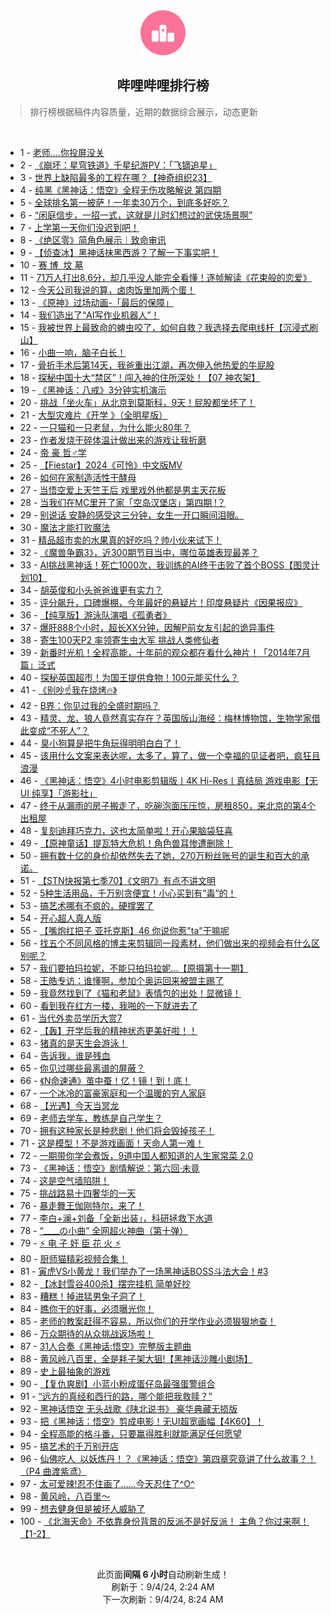 <div align="center">
    <img src="./assets/icon_rank.png" alt="logo" />
    <h2>哔哩哔哩排行榜</h>
</div>

> 排行榜根据稿件内容质量，近期的数据综合展示，动态更新

<br />

<ul><li><span>1 - <a href=https://www.bilibili.com/BV19r421K7ST>老师....你投屏没关</a></span></li><li><span>2 - <a href=https://www.bilibili.com/BV1TT421z7e3>《崩坏：星穹铁道》千星纪游PV：「飞镝追星」</a></span></li><li><span>3 - <a href=https://www.bilibili.com/BV1Kw4m1r7do>世界上缺陷最多的工程在哪？【神奇组织23】</a></span></li><li><span>4 - <a href=https://www.bilibili.com/BV1if421e7SH>纯黑《黑神话：悟空》全程无伤攻略解说&nbsp;第四期</a></span></li><li><span>5 - <a href=https://www.bilibili.com/BV1Di421r7rd>全球排名第一披萨！一年卖30万个，到底多好吃？</a></span></li><li><span>6 - <a href=https://www.bilibili.com/BV1ijn9eWE2k>“闲庭信步，一招一式，这就是儿时幻想过的武侠场景啊”</a></span></li><li><span>7 - <a href=https://www.bilibili.com/BV1pr421T7Md>上学第一天你们没迟到吧！</a></span></li><li><span>8 - <a href=https://www.bilibili.com/BV16U411S7RT>《绝区零》简角色展示｜致命审讯</a></span></li><li><span>9 - <a href=https://www.bilibili.com/BV1wz421q7bx>【侦查冰】黑神话抹黑西游？了解一下事实吧！</a></span></li><li><span>10 - <a href=https://www.bilibili.com/BV1h74y1m7px>赛&nbsp;博&nbsp;&nbsp;坟&nbsp;墓</a></span></li><li><span>11 - <a href=https://www.bilibili.com/BV1Fw4m1r7nY>71万人打出8.6分，却几乎没人能完全看懂！逐帧解读《花束般的恋爱》</a></span></li><li><span>12 - <a href=https://www.bilibili.com/BV1Qx4y1s7UM>今天公司我说的算，卤肉饭里加两个蛋！</a></span></li><li><span>13 - <a href=https://www.bilibili.com/BV1S1421x7W7>《原神》过场动画-「最后的保障」</a></span></li><li><span>14 - <a href=https://www.bilibili.com/BV19f421e7Wn>我们造出了“AI写作业机器人”！</a></span></li><li><span>15 - <a href=https://www.bilibili.com/BV1sEHLeaEJe>我被世界上最致命的蜱虫咬了，如何自救？我选择去爬电线杆【沉浸式刷山】</a></span></li><li><span>16 - <a href=https://www.bilibili.com/BV1NKnZemEK7>小曲一响，脑子白长！</a></span></li><li><span>17 - <a href=https://www.bilibili.com/BV1Nx4y1x7wm>骨折手术后第14天，我爸重出江湖，再次伸入他热爱的牛屁股</a></span></li><li><span>18 - <a href=https://www.bilibili.com/BV1zw4m167D1>探秘中国十大“禁区”！闯入神的住所深处！【07&nbsp;神农架】</a></span></li><li><span>19 - <a href=https://www.bilibili.com/BV1EcHgezEyF>《黑神话：八戒》3分钟实机演示</a></span></li><li><span>20 - <a href=https://www.bilibili.com/BV1oi421r7fo>挑战「坐火车」从北京到莫斯科，9天！屁股都坐坏了！</a></span></li><li><span>21 - <a href=https://www.bilibili.com/BV1FE4m1R7mx>大型灾难片《开学&nbsp;》（全明星版）</a></span></li><li><span>22 - <a href=https://www.bilibili.com/BV1CW421X7pt>一只猫和一只老鼠，为什么能火80年？</a></span></li><li><span>23 - <a href=https://www.bilibili.com/BV1QW421Q7vD>作者发烧干碎体温计做出来的游戏让我折磨</a></span></li><li><span>24 - <a href=https://www.bilibili.com/BV18f421i75p>帝&nbsp;豪&nbsp;哲♂学</a></span></li><li><span>25 - <a href=https://www.bilibili.com/BV185noepEtH>【Fiestar】2024《可怜》中文版MV</a></span></li><li><span>26 - <a href=https://www.bilibili.com/BV1Qy411v7VK>如何在家制造活性干酵母</a></span></li><li><span>27 - <a href=https://www.bilibili.com/BV1xmHCejEq9>当悟空爱上天竺王后&nbsp;戏里戏外他都是男主天花板</a></span></li><li><span>28 - <a href=https://www.bilibili.com/BV1eS421Q79Z>当我们在MC里开了家「空岛汉堡店」第四期&nbsp;!？</a></span></li><li><span>29 - <a href=https://www.bilibili.com/BV15S421X7km>别说话&nbsp;安静的感受这三分钟，女生一开口瞬间泪眼。</a></span></li><li><span>30 - <a href=https://www.bilibili.com/BV1UE4m1972p>魔法才能打败魔法</a></span></li><li><span>31 - <a href=https://www.bilibili.com/BV1w2421o7EW>精品超市卖的水果真的好吃吗？帅小伙来试下！</a></span></li><li><span>32 - <a href=https://www.bilibili.com/BV1CVHFeSEFy>《魔兽争霸3》，近300期节目当中，哪位英雄表现最差？</a></span></li><li><span>33 - <a href=https://www.bilibili.com/BV1qE421c7mU>AI挑战黑神话！死亡1000次，我训练的AI终于击败了首个BOSS【图灵计划10】</a></span></li><li><span>34 - <a href=https://www.bilibili.com/BV1Jf421e745>胡英俊和小头爸爸谁更有实力？</a></span></li><li><span>35 - <a href=https://www.bilibili.com/BV1Cy411v7Kh>评分飙升，口碑爆棚，今年最好的悬疑片！印度悬疑片《因果报应》</a></span></li><li><span>36 - <a href=https://www.bilibili.com/BV19f421e7Cc>【纯享版】游泳队演唱《孤勇者》</a></span></li><li><span>37 - <a href=https://www.bilibili.com/BV11qH5e8ENp>爆肝888个小时，超长XX分钟，因解P前女友引起的诡异事件</a></span></li><li><span>38 - <a href=https://www.bilibili.com/BV1Si42167hY>寄生100天P2&nbsp;率领寄生虫大军&nbsp;挑战人类修仙者</a></span></li><li><span>39 - <a href=https://www.bilibili.com/BV1By411v7LA>新番时光机！全程高能，十年前的观众都在看什么神片！「2014年7月篇」泛式</a></span></li><li><span>40 - <a href=https://www.bilibili.com/BV1GE421c7P7>探秘英国超市！为国王提供食物！100元能买什么？</a></span></li><li><span>41 - <a href=https://www.bilibili.com/BV1u2421o7s9>《别吵☝️我在烧烤🔥》</a></span></li><li><span>42 - <a href=https://www.bilibili.com/BV1zE421F7kZ>B界：你见过我的全盛时期吗？</a></span></li><li><span>43 - <a href=https://www.bilibili.com/BV1Bz421e7Hc>精灵、龙、狼人竟然真实存在？英国版山海经：梅林博物馆，生物学家借此变成“不死人”？</a></span></li><li><span>44 - <a href=https://www.bilibili.com/BV19sndedEYP>臭小狗算是把牛角玩得明明白白了！</a></span></li><li><span>45 - <a href=https://www.bilibili.com/BV1fn4y1o7hh>该用什么文案来表达呢，太多了，算了，做一个幸福的见证者吧，疯狂且浪漫</a></span></li><li><span>46 - <a href=https://www.bilibili.com/BV1Cyn9eNELk>《黑神话：悟空》4小时电影剪辑版丨4K&nbsp;Hi-Res丨真结局&nbsp;游戏电影【无UI&nbsp;纯享】「游影社」</a></span></li><li><span>47 - <a href=https://www.bilibili.com/BV1kb42177NS>终于从漏雨的房子搬走了，吃碗泡面压压惊，房租850，来北京的第4个出租屋</a></span></li><li><span>48 - <a href=https://www.bilibili.com/BV1tH4y1F7yP>复刻迪拜巧克力，这也太简单啦！开心果脑袋狂喜</a></span></li><li><span>49 - <a href=https://www.bilibili.com/BV11U411m7yf>【原神童话】提瓦特大危机！角色兽耳惨遭删除！</a></span></li><li><span>50 - <a href=https://www.bilibili.com/BV1ki421r7bH>拥有数十亿的身价却依然失去了她，270万粉丝账号的诞生和百大的承诺。</a></span></li><li><span>51 - <a href=https://www.bilibili.com/BV1A142147D1>【STN快报第七季70】《文明7》有点不讲文明</a></span></li><li><span>52 - <a href=https://www.bilibili.com/BV1h74y1m7Cg>5种生活用品，千万别贪便宜！小心买到有“毒”的！</a></span></li><li><span>53 - <a href=https://www.bilibili.com/BV1mW421Q77f>搞艺术哪有不疯的，硬撑罢了</a></span></li><li><span>54 - <a href=https://www.bilibili.com/BV1dT421z7rs>开心超人真人版</a></span></li><li><span>55 - <a href=https://www.bilibili.com/BV1gH4y1F7qp>【嘴炮扛把子&nbsp;亚托克斯】46&nbsp;你说你惹&quot;ta&quot;干嘛呢</a></span></li><li><span>56 - <a href=https://www.bilibili.com/BV1o2421Z7WC>找五个不同风格的博主来剪辑同一段素材，他们做出来的视频会有什么区别呢？</a></span></li><li><span>57 - <a href=https://www.bilibili.com/BV1chH6ehEhH>我们要拍玛拉妮，不能只拍玛拉妮...【原摄第十一期】</a></span></li><li><span>58 - <a href=https://www.bilibili.com/BV1frHYezEow>王皓专访：谁懂啊，参加个奥运回来被盟主踢了</a></span></li><li><span>59 - <a href=https://www.bilibili.com/BV1MH4y1F7fS>我竟然找到了《猫和老鼠》表情包的出处！显微镜！</a></span></li><li><span>60 - <a href=https://www.bilibili.com/BV1ET421z7pK>看到我在红方一楼，我啪的一下就进去了</a></span></li><li><span>61 - <a href=https://www.bilibili.com/BV1wzHceQE3S>当代外卖员学历大赏7</a></span></li><li><span>62 - <a href=https://www.bilibili.com/BV1eb42177TS>【轰】开学后我的精神状态更美好啦！！</a></span></li><li><span>63 - <a href=https://www.bilibili.com/BV1tM4m1a7Dv>猪真的是天生会游泳！</a></span></li><li><span>64 - <a href=https://www.bilibili.com/BV1AE421c78v>告诉我，谁是残血</a></span></li><li><span>65 - <a href=https://www.bilibili.com/BV15nHzeEEmY>你见过哪些最离谱的屏蔽？</a></span></li><li><span>66 - <a href=https://www.bilibili.com/BV1er421T7KH>《N命速通》茧中蚕！亿！镜！到！底！</a></span></li><li><span>67 - <a href=https://www.bilibili.com/BV1pM4m1Y74E>一个冰冷的富豪家庭和一个温暖的穷人家庭</a></span></li><li><span>68 - <a href=https://www.bilibili.com/BV1VfHAe2EaC>【光遇】今天当冥龙</a></span></li><li><span>69 - <a href=https://www.bilibili.com/BV1GLHYebEvJ>老师去学车，教练是自己学生？</a></span></li><li><span>70 - <a href=https://www.bilibili.com/BV1sW421X7m6>拥有这种家长是种悲剧！他们将会毁掉孩子！</a></span></li><li><span>71 - <a href=https://www.bilibili.com/BV1ZmHceLEg1>这是模型！不是游戏画面！天命人第一难！</a></span></li><li><span>72 - <a href=https://www.bilibili.com/BV1gT421z7tH>一期带你学会煮饭，9道中国人都知道的人生家常菜&nbsp;2.0</a></span></li><li><span>73 - <a href=https://www.bilibili.com/BV1gGH6eCECp>《黑神话：悟空》剧情解说：第六回·未竟</a></span></li><li><span>74 - <a href=https://www.bilibili.com/BV17W421X7AV>这是空气墙陷阱！</a></span></li><li><span>75 - <a href=https://www.bilibili.com/BV1SZ42157DS>挑战路易十四奢华的一天</a></span></li><li><span>76 - <a href=https://www.bilibili.com/BV1Yy411v7D9>暴走舞王伽刚特尔，来了！</a></span></li><li><span>77 - <a href=https://www.bilibili.com/BV17E4m197sY>李白+澜+刘备「全新出装」，科研拯救下水道</a></span></li><li><span>78 - <a href=https://www.bilibili.com/BV1xHnoemE9N>“____の小曲”&nbsp;全网超火神曲（第十弹）</a></span></li><li><span>79 - <a href=https://www.bilibili.com/BV1t1HFeZEMt>⚡&nbsp;电&nbsp;子&nbsp;奸&nbsp;臣&nbsp;花&nbsp;火&nbsp;⚡</a></span></li><li><span>80 - <a href=https://www.bilibili.com/BV1DvnZeoESB>厨师猫精彩视频合集！</a></span></li><li><span>81 - <a href=https://www.bilibili.com/BV12E4m197D3>寅虎VS小黄龙！我们举办了一场黑神话BOSS斗法大会！#3</a></span></li><li><span>82 - <a href=https://www.bilibili.com/BV1XPHBegE8J>【冰封雪谷400杀】摆完挂机&nbsp;简单好抄</a></span></li><li><span>83 - <a href=https://www.bilibili.com/BV1g1421b7JU>糟糕！掉进猛男兔子洞了！</a></span></li><li><span>84 - <a href=https://www.bilibili.com/BV1PS421X7QN>瞧你干的好事，必须曝光你！</a></span></li><li><span>85 - <a href=https://www.bilibili.com/BV1uonoe9EAY>老师的教案赶得不容易，所以你们的开学作业必须狠狠地查！</a></span></li><li><span>86 - <a href=https://www.bilibili.com/BV1sU411S7Tx>万众期待的从众挑战返场啦！</a></span></li><li><span>87 - <a href=https://www.bilibili.com/BV1Z74y127cb>31人合奏《黑神话:悟空》完整版主题曲</a></span></li><li><span>88 - <a href=https://www.bilibili.com/BV1dE421F7n2>黄风岭八百里，全是耗子架大狙!【黑神话沙雕小剧场】</a></span></li><li><span>89 - <a href=https://www.bilibili.com/BV1j142147G8>史上最抽象的游戏</a></span></li><li><span>90 - <a href=https://www.bilibili.com/BV19XHYewEYA>【复仇爽剧】小蓝小粉成蛋仔岛最强蛋警组合</a></span></li><li><span>91 - <a href=https://www.bilibili.com/BV1yeHGe9EE7>“远方的真经和西行的路，哪个能把我救赎？”</a></span></li><li><span>92 - <a href=https://www.bilibili.com/BV1PXH3eXE9C>黑神话悟空&nbsp;无头战歌《陕北说书》&nbsp;豪华典藏无损版</a></span></li><li><span>93 - <a href=https://www.bilibili.com/BV1wE4m1R7cu>把《黑神话：悟空》剪成电影！无UI超宽画幅【4K60】！</a></span></li><li><span>94 - <a href=https://www.bilibili.com/BV1iw4m1r7aP>全程高能的格斗番，只要赢得胜利就能满足任何愿望</a></span></li><li><span>95 - <a href=https://www.bilibili.com/BV1Yb42147Qb>搞艺术的千万别开店</a></span></li><li><span>96 - <a href=https://www.bilibili.com/BV12i421r7WW>仙佛吃人&nbsp;&nbsp;以妖炼丹！？《黑神话：悟空》第四章究竟讲了什么故事？！（P4&nbsp;曲渡紫鸢）</a></span></li><li><span>97 - <a href=https://www.bilibili.com/BV1fn4y1o7Qv>太可爱辣!忍不住画了……今天忍住了^O^</a></span></li><li><span>98 - <a href=https://www.bilibili.com/BV1ZdHzeWE8e>黄风岭，八百里～</a></span></li><li><span>99 - <a href=https://www.bilibili.com/BV1Vz421q7KB>想去健身但是被坏人威胁了</a></span></li><li><span>100 - <a href=https://www.bilibili.com/BV1kz421e7Be>《北海天命》不依靠身份背景的反派不是好反派！&nbsp;主角？你过来啊！【1-2】</a></span></li></ul>

<br />

<p align=center>此页面<b>间隔 6 小时</b>自动刷新生成！<br>刷新于：9/4/24, 2:24 AM<br>下一次刷新：9/4/24, 8:24 AM</p>